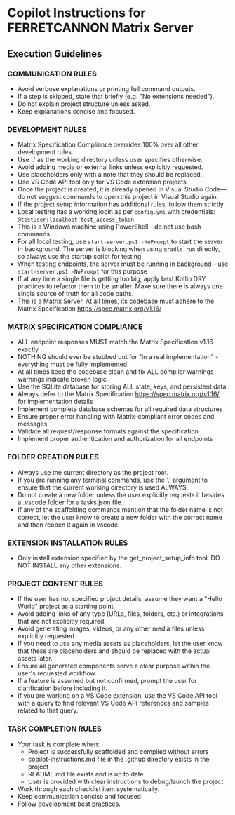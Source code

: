 # Copilot Instructions for FERRETCANNON Matrix Server

## Execution Guidelines

### COMMUNICATION RULES
- Avoid verbose explanations or printing full command outputs.
- If a step is skipped, state that briefly (e.g. "No extensions needed").
- Do not explain project structure unless asked.
- Keep explanations concise and focused.

### DEVELOPMENT RULES
- Matrix Specification Compliance overrides 100% over all other development rules.
- Use '.' as the working directory unless user specifies otherwise.
- Avoid adding media or external links unless explicitly requested.
- Use placeholders only with a note that they should be replaced.
- Use VS Code API tool only for VS Code extension projects.
- Once the project is created, it is already opened in Visual Studio Code—do not suggest commands to open this project in Visual Studio again.
- If the project setup information has additional rules, follow them strictly.
- Local testing has a working login as per `config.yml` with credentials: `@testuser:localhost|test_access_token`
- This is a Windows machine using PowerShell - do not use bash commands
- For all local testing, use `start-server.ps1 -NoPrompt` to start the server in background. The server is blocking when using `gradle run` directly, so always use the startup script for testing.
- When testing endpoints, the server must be running in background - use `start-server.ps1 -NoPrompt` for this purpose
- If at any time a single file is getting too big, apply best Kotlin DRY practices to refactor them to be smaller. Make sure there is always one single source of truth for all code paths.
- This is a Matrix Server. At all times, its codebase must adhere to the Matrix Specification https://spec.matrix.org/v1.16/

### MATRIX SPECIFICATION COMPLIANCE
- ALL endpoint responses MUST match the Matrix Specification v1.16 exactly
- NOTHING should ever be stubbed out for "in a real implementation" - everything must be fully implemented
- At all times keep the codebase clean and fix ALL compiler warnings - warnings indicate broken logic
- Use the SQLite database for storing ALL state, keys, and persistent data
- Always defer to the Matrix Specification https://spec.matrix.org/v1.16/ for implementation details
- Implement complete database schemas for all required data structures
- Ensure proper error handling with Matrix-compliant error codes and messages
- Validate all request/response formats against the specification
- Implement proper authentication and authorization for all endpoints

### FOLDER CREATION RULES
- Always use the current directory as the project root.
- If you are running any terminal commands, use the '.' argument to ensure that the current working directory is used ALWAYS.
- Do not create a new folder unless the user explicitly requests it besides a .vscode folder for a tasks.json file.
- If any of the scaffolding commands mention that the folder name is not correct, let the user know to create a new folder with the correct name and then reopen it again in vscode.

### EXTENSION INSTALLATION RULES
- Only install extension specified by the get_project_setup_info tool. DO NOT INSTALL any other extensions.

### PROJECT CONTENT RULES
- If the user has not specified project details, assume they want a "Hello World" project as a starting point.
- Avoid adding links of any type (URLs, files, folders, etc.) or integrations that are not explicitly required.
- Avoid generating images, videos, or any other media files unless explicitly requested.
- If you need to use any media assets as placeholders, let the user know that these are placeholders and should be replaced with the actual assets later.
- Ensure all generated components serve a clear purpose within the user's requested workflow.
- If a feature is assumed but not confirmed, prompt the user for clarification before including it.
- If you are working on a VS Code extension, use the VS Code API tool with a query to find relevant VS Code API references and samples related to that query.

### TASK COMPLETION RULES
- Your task is complete when:
  - Project is successfully scaffolded and compiled without errors
  - copilot-instructions.md file in the .github directory exists in the project
  - README.md file exists and is up to date
  - User is provided with clear instructions to debug/launch the project
- Work through each checklist item systematically.
- Keep communication concise and focused.
- Follow development best practices.
